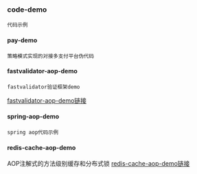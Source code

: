 ### code-demo
    代码示例
#### pay-demo
    策略模式实现的对接多支付平台伪代码

#### fastvalidator-aop-demo
    fastvalidator验证框架demo
[fastvalidator-aop-demo链接](fastvalidator-aop-demo "fastvalidator-aop-demo")
    
#### spring-aop-demo
    spring aop代码示例  
  
#### redis-cache-aop-demo
AOP注解式的方法级别缓存和分布式锁
[redis-cache-aop-demo链接](redis-cache-aop-demo "redis-cache-aop-demo")
    
    
             




